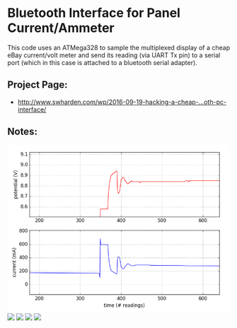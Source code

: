 #  Bluetooth Interface for Panel Current/Ammeter
This code uses an ATMega328 to sample the multiplexed display of a cheap eBay current/volt meter and send its reading (via UART Tx pin) to a serial port (which in this case is attached to a bluetooth serial adapter).

## Project Page:
* http://www.swharden.com/wp/2016-09-19-hacking-a-cheap-…oth-pc-interface/

## Notes:
![](analysis/demo.png)
![](http://www.swharden.com/wp/wp-content/uploads/2016/09/IMG_8517-1024x768.jpg)
![](http://www.swharden.com/wp/wp-content/uploads/2016/09/IMG_8594-1.jpg)
![](http://www.swharden.com/wp/wp-content/uploads/2016/09/IMG_8590-1024x768.jpg)
![](http://www.swharden.com/wp/wp-content/uploads/2016/09/IMG_8584-1024x768.jpg)

